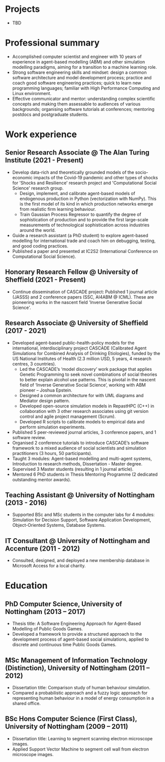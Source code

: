 # Projects
- TBD

# Professional summary
- Accomplished computer scientist and engineer with 10 years of experience in agent-based modelling (ABM) and other simulation modelling paradigms, aiming for a transition to a machine learning role.
- Strong software engineering skills and mindset: design a common software architecture and model development process; practice and coach good software engineering practices; quick to learn new programming languages; familiar with High Performance Computing and Linux environment.
- Effective communicator and mentor: understanding complex scientific concepts and making them assessable to audiences of various backgrounds; organising software tutorials at conferences; mentoring postdocs and postgraduate students.

# Work experience

## Senior Research Associate @ The Alan Turing Institute	(2021 - Present)
- Develop data-rich and theoretically grounded models of the socio-economic impacts of the Covid-19 pandemic and other types of shocks for 'Shocks and Resilience' research project and 'Computational Social Science' research group.
  - Design, implement, and calibrate agent-based models of endogenous production in Python (vectorization with NumPy). This is the first model of its kind in which production networks emerge from realistic firm learning behaviour.
  - Train Gaussian Process Regressor to quantify the degree of sophistication of production and to provide the first large-scale measurements of technological sophistication across industries around the world.
- Guide a research assistant (a PhD student) to explore agent-based modelling for international trade and coach him on debugging, testing, and good coding practices.
- Published a paper and presented at IC2S2 (International Conference on Computational Social Science).

## Honorary Research Fellow @ University of Sheffield (2021 - Present)
- Continue dissemination of CASCADE project: Published 1 journal article (JASSS) and 2 conference papers (SSC, AI4ABM @ ICML). These are pioneering works in the nascent field 'Inverse Generative Social Science'.

## Research Associate @ University of Sheffield (2017 - 2021)
- Developed agent-based public-health-policy models for the international, interdisciplinary project CASCADE (Calibrated Agent Simulations for Combined Analysis of Drinking Etiologies), funded by the US National Institutes of Health (2.3 million USD, 5 years, 4 research centres, 3 countries).
  - Led the CASCADE’s ‘model discovery’ work package that applies Genetic Programming to seek novel combinations of social theories to better explain alcohol use patterns. This is pivotal in the nascent field of ‘Inverse Generative Social Science’, working with ABM pioneer – Joshua Epstein.
  - Designed a common architecture for with UML diagrams and Mediator design pattern.
  - Developed open-source simulation models in RepastHPC (C++) in collaboration with 3 other research associates using git version control and agile project management (Scrum).
  - Developed R scripts to calibrate models to empirical data and perform simulation experiments.
- Published 5 peer-reviewed journal articles, 3 conference papers, and 1 software review.
- Organised 2 conference tutorials to introduce CASCADE’s software framework to a mixed audience of social scientists and simulation practitioners (3 hours, 50 participants).
- Taught 3 modules: Agent-based modelling and multi-agent systems, Introduction to research methods, Dissertation - Master degree.
- Supervised 3 Master students (resulting in 1 journal article).
- Mentored 6 PhD students in Thesis Mentoring Programme (2 dedicated outstanding mentor awards).

## Teaching Assistant @ University of Nottingham (2013 - 2016)
- Supported BSc and MSc students in the computer labs for 4 modules: Simulation for Decision Support, Software Application Development, Object-Oriented Systems, Database Systems.

## IT Consultant @ University of Nottingham and Accenture (2011 - 2012)
- Consulted, designed, and deployed a new membership database in Microsoft Access for a local charity.

# Education

## PhD Computer Science, University of Nottingham (2013 – 2017)
- Thesis title: A Software Engineering Approach for Agent-Based Modelling of Public Goods Games.
- Developed a framework to provide a structured approach to the development process of agent-based social simulations, applied to discrete and continuous time Public Goods Games.

## MSc Management of Information Technology (Distinction), University of Nottingham (2011 – 2012)
- Dissertation title: Comparison study of human behaviour simulation.
- Compared a probabilistic approach and a fuzzy logic approach for representing human behaviour in a model of energy consumption in a shared office.

## BSc Hons Computer Science (First Class), University of Nottingham	(2009 – 2011)
- Dissertation title: Learning to segment scanning electron microscope images.
- Applied Support Vector Machine to segment cell wall from electron microscope images.


